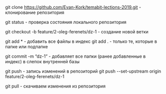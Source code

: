 
  git clone https://github.com/Evan-Kork/temabit-lections-2019.git - клонирование репозитория

  git status  - проверка состояния локального репозитория

  git checkout -b feature/2-oleg-ferenets/dz-1 - создание новой ветки

  git add *   - добавить все файлы в индекс
  git add .   - только те, которые в папке или подпапке

  git commit -m “dz-1”  - добавляет все папки (ранее добавленные в индекс)  в слепок внутренней базы
  
  git push - запись изменений в репозиторий
  git push --set-upstream origin feature/2-oleg-ferenets/dz-1

  
  
  git pull - скачиваем изменения из репозитория
  
  